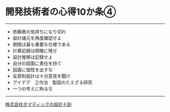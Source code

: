 # 開発技術者の心得10か条④
---

- 依頼者の気持ちになり切れ
- 設計諸元を再度確認せよ
- 期限は最も重要な仕様である
- 計算記録は明確に残せ
- 設計推移は記録せよ
- 自分の図面に責任を持て
- 図面に個性を出すな
- 反原則設計は十分意見を聞け
- アイデア　工作法　製図のたえざる研究
- 一つの考えに拘るな

---
[株式会社タマディックの設計十訓](https://job.rikunabi.com/2016/company/employ/r485400091/)
